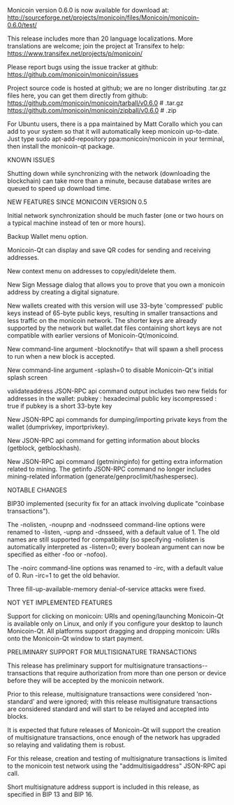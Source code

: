 Monicoin version 0.6.0 is now available for download at:
http://sourceforge.net/projects/monicoin/files/Monicoin/monicoin-0.6.0/test/

This release includes more than 20 language localizations.
More translations are welcome; join the
project at Transifex to help:
https://www.transifex.net/projects/p/monicoin/

Please report bugs using the issue tracker at github:
https://github.com/monicoin/monicoin/issues

Project source code is hosted at github; we are no longer
distributing .tar.gz files here, you can get them
directly from github:
https://github.com/monicoin/monicoin/tarball/v0.6.0  # .tar.gz
https://github.com/monicoin/monicoin/zipball/v0.6.0  # .zip

For Ubuntu users, there is a ppa maintained by Matt Corallo which
you can add to your system so that it will automatically keep
monicoin up-to-date.  Just type
sudo apt-add-repository ppa:monicoin/monicoin
in your terminal, then install the monicoin-qt package.


KNOWN ISSUES

Shutting down while synchronizing with the network
(downloading the blockchain) can take more than a minute,
because database writes are queued to speed up download
time.


NEW FEATURES SINCE MONICOIN VERSION 0.5

Initial network synchronization should be much faster
(one or two hours on a typical machine instead of ten or more
hours).

Backup Wallet menu option.

Monicoin-Qt can display and save QR codes for sending
and receiving addresses.

New context menu on addresses to copy/edit/delete them.

New Sign Message dialog that allows you to prove that you
own a monicoin address by creating a digital
signature.

New wallets created with this version will
use 33-byte 'compressed' public keys instead of
65-byte public keys, resulting in smaller
transactions and less traffic on the monicoin
network. The shorter keys are already supported
by the network but wallet.dat files containing
short keys are not compatible with earlier
versions of Monicoin-Qt/monicoind.

New command-line argument -blocknotify=<command>
that will spawn a shell process to run <command> 
when a new block is accepted.

New command-line argument -splash=0 to disable
Monicoin-Qt's initial splash screen

validateaddress JSON-RPC api command output includes
two new fields for addresses in the wallet:
pubkey : hexadecimal public key
iscompressed : true if pubkey is a short 33-byte key

New JSON-RPC api commands for dumping/importing
private keys from the wallet (dumprivkey, importprivkey).

New JSON-RPC api command for getting information about
blocks (getblock, getblockhash).

New JSON-RPC api command (getmininginfo) for getting
extra information related to mining. The getinfo
JSON-RPC command no longer includes mining-related
information (generate/genproclimit/hashespersec).



NOTABLE CHANGES

BIP30 implemented (security fix for an attack involving
duplicate "coinbase transactions").

The -nolisten, -noupnp and -nodnsseed command-line
options were renamed to -listen, -upnp and -dnsseed,
with a default value of 1. The old names are still
supported for compatibility (so specifying -nolisten
is automatically interpreted as -listen=0; every
boolean argument can now be specified as either
-foo or -nofoo).

The -noirc command-line options was renamed to
-irc, with a default value of 0. Run -irc=1 to
get the old behavior.

Three fill-up-available-memory denial-of-service
attacks were fixed.


NOT YET IMPLEMENTED FEATURES

Support for clicking on monicoin: URIs and
opening/launching Monicoin-Qt is available only on Linux,
and only if you configure your desktop to launch
Monicoin-Qt. All platforms support dragging and dropping
monicoin: URIs onto the Monicoin-Qt window to start
payment.


PRELIMINARY SUPPORT FOR MULTISIGNATURE TRANSACTIONS

This release has preliminary support for multisignature
transactions-- transactions that require authorization
from more than one person or device before they
will be accepted by the monicoin network.

Prior to this release, multisignature transactions
were considered 'non-standard' and were ignored;
with this release multisignature transactions are
considered standard and will start to be relayed
and accepted into blocks.

It is expected that future releases of Monicoin-Qt
will support the creation of multisignature transactions,
once enough of the network has upgraded so relaying
and validating them is robust.

For this release, creation and testing of multisignature
transactions is limited to the monicoin test network using
the "addmultisigaddress" JSON-RPC api call.

Short multisignature address support is included in this
release, as specified in BIP 13 and BIP 16.
